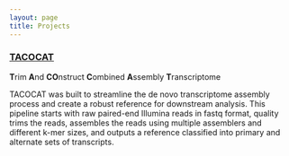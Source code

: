 ```yaml
---
layout: page
title: Projects
---
```


### [TACOCAT](https://github.com/wrroberts/TACOCAT)
**T**rim **A**nd **CO**nstruct **C**ombined **A**ssembly **T**ranscriptome

TACOCAT was built to streamline the de novo transcriptome assembly process and create a robust reference for downstream analysis. This pipeline starts with raw paired-end Illumina reads in fastq format, quality trims the reads, assembles the reads using multiple assemblers and different k-mer sizes, and outputs a reference classified into primary and alternate sets of transcripts.
